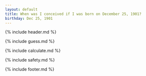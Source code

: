 ```yaml
---
layout: default
title: When was I conceived if I was born on December 25, 1901?
birthday: Dec 25, 1901
---
```


{% include header.md %}

{% include guess.md %}

{% include calculate.md %}

{% include safety.md %}

{% include footer.md %}



